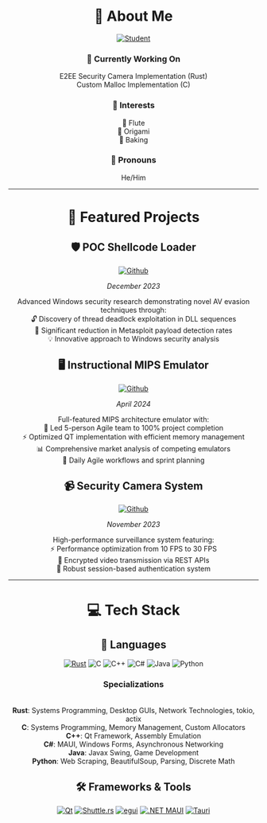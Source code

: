 <div align="center">

# 👋 About Me

[![Student](https://img.shields.io/badge/Student-University_of_Utah-red?style=for-the-badge&logo=academia&logoColor=white)](https://www.utah.edu/)

### 🔭 Currently Working On
 E2EE Security Camera Implementation (Rust)
<br> Custom Malloc Implementation (C)

### 🎯 Interests
 🎵 Flute
<br> 📄 Origami  
 🥖 Baking

### 👤 Pronouns
He/Him

---

# 🚀 Featured Projects

## 🛡️ POC Shellcode Loader
[![Github](https://img.shields.io/badge/Github%20Repo-000000?style=for-the-badge&logo=rust&logoColor=white)](https://github.com/matthewashton-k/poc-shellcode-loader)

*December 2023*

Advanced Windows security research demonstrating novel AV evasion techniques through:
<br>🔓 Discovery of thread deadlock exploitation in DLL sequences
<br>🎯 Significant reduction in Metasploit payload detection rates
<br>💡 Innovative approach to Windows security analysis

## 🖥️ Instructional MIPS Emulator
[![Github](https://img.shields.io/badge/Github%20Repo-00599C?style=for-the-badge&logo=c%2B%2B&logoColor=white)](https://github.com/matthewashton-k/LearnMips)

*April 2024*

Full-featured MIPS architecture emulator with:
<br>👥 Led 5-person Agile team to 100% project completion
<br>⚡ Optimized QT implementation with efficient memory management
<br>📊 Comprehensive market analysis of competing emulators
<br>🔄 Daily Agile workflows and sprint planning

## 📹 Security Camera System
[![Github](https://img.shields.io/badge/Github%20Repo-000000?style=for-the-badge&logo=rust&logoColor=white)](https://github.com/matthewashton-k/security-cam-server)

*November 2023*

High-performance surveillance system featuring:
<br>⚡ Performance optimization from 10 FPS to 30 FPS
<br>🔐 Encrypted video transmission via REST APIs
<br>🎫 Robust session-based authentication system

---

# 💻 Tech Stack

## 🔧 Languages
[![Rust](https://img.shields.io/badge/Rust-000000?style=for-the-badge&logo=rust&logoColor=white)](https://www.rust-lang.org/) 
![C](https://img.shields.io/badge/C-00599C?style=for-the-badge&logo=c&logoColor=white)
![C++](https://img.shields.io/badge/C%2B%2B-00599C?style=for-the-badge&logo=c%2B%2B&logoColor=white)
![C#](https://img.shields.io/badge/C%23-239120?style=for-the-badge&logo=c-sharp&logoColor=white)
![Java](https://img.shields.io/badge/Java-ED8B00?style=for-the-badge&logo=openjdk&logoColor=white)
![Python](https://img.shields.io/badge/Python-3776AB?style=for-the-badge&logo=python&logoColor=white)

### Specializations
<br>**Rust**: Systems Programming, Desktop GUIs, Network Technologies, tokio, actix
<br>**C**: Systems Programming, Memory Management, Custom Allocators
<br>**C++**: Qt Framework, Assembly Emulation
<br>**C#**: MAUI, Windows Forms, Asynchronous Networking
<br>**Java**: Javax Swing, Game Development
<br>**Python**: Web Scraping, BeautifulSoup, Parsing, Discrete Math

## 🛠️ Frameworks & Tools
[![Qt](https://img.shields.io/badge/Qt-41CD52?style=for-the-badge&logo=qt&logoColor=white)](https://www.qt.io/)
[![Shuttle.rs](https://img.shields.io/badge/Shuttle.rs-7B68EE?style=for-the-badge&logo=rust&logoColor=white)](https://shuttle.rs)
[![egui](https://img.shields.io/badge/egui-2E8B57?style=for-the-badge&logo=rust&logoColor=white)](https://egui.rs)
[![.NET MAUI](https://img.shields.io/badge/.NET_MAUI-512BD4?style=for-the-badge&logo=.net&logoColor=white)](https://dotnet.microsoft.com/maui)
[![Tauri](https://img.shields.io/badge/Tauri-FFC131?style=for-the-badge&logo=tauri&logoColor=black)](https://tauri.app/)

</div>
